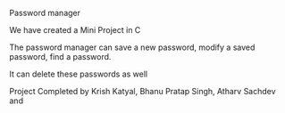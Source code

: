Password manager


We have created a Mini Project in C

The password manager can save a new password, modify a saved password, find a password.

It can delete these passwords as well

Project Completed by Krish Katyal, Bhanu Pratap Singh, Atharv Sachdev and
